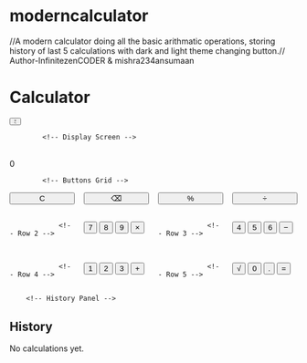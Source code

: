 # moderncalculator
//A modern calculator doing all the basic arithmatic operations, storing history of last 5 calculations with dark and light theme changing button.//
<br>
Author-InfinitezenCODER & mishra234ansumaan
<!DOCTYPE html>
<html lang="en" class="">
<head>
    <meta charset="UTF-8">
    <meta name="viewport" content="width=device-width, initial-scale=1.0">
    <title>Themeable Calculator</title>
    <script src="https://cdn.tailwindcss.com"></script>
    <link href="https://fonts.googleapis.com/css2?family=Inter:wght@400;500;700&display=swap" rel="stylesheet">
    <style>
        /* Custom styles for better aesthetics */
        body {
            font-family: 'Inter', sans-serif;
            -webkit-tap-highlight-color: transparent; /* Disable tap highlight on mobile */
        }
        .calculator-grid {
            display: grid;
            grid-template-columns: repeat(4, 1fr);
            gap: 1rem;
        }
        .btn {
            transition: all 0.1s ease-in-out;
        }
        .btn:active {
            transform: scale(0.95);
        }
        /* Scrollbar style for history */
        #history-list::-webkit-scrollbar {
            width: 6px;
        }
        #history-list::-webkit-scrollbar-track {
            background: transparent;
        }
        #history-list::-webkit-scrollbar-thumb {
            background-color: #4a5568; /* dark:bg-gray-700 */
            border-radius: 20px;
        }
        html.dark #history-list::-webkit-scrollbar-thumb {
             background-color: #718096; /* dark:bg-gray-500 */
        }
    </style>
    <script>
        // Configuration for Tailwind dark mode
        tailwind.config = {
            darkMode: 'class',
        }
    </script>
</head>
<body class="bg-gray-100 dark:bg-gray-900 text-gray-900 dark:text-gray-100 flex items-center justify-center min-h-screen p-4 transition-colors duration-300">

<div class="w-full max-w-md mx-auto">
<!-- Calculator Body -->
 <div class="bg-white dark:bg-black rounded-3xl shadow-2xl p-6">
<!-- Header: Theme Toggle -->
            <div class="flex justify-between items-center mb-6">
                <h1 class="text-xl font-bold text-gray-500 dark:text-gray-400">Calculator</h1>
                <button id="theme-toggle" class="p-2 rounded-full bg-gray-200 dark:bg-gray-700 hover:bg-gray-300 dark:hover:bg-gray-600 transition-colors">
                    <svg id="theme-icon-light" class="w-6 h-6 text-yellow-500" fill="none" stroke="currentColor" viewBox="0 0 24 24" xmlns="http://www.w3.org/2000/svg"><path stroke-linecap="round" stroke-linejoin="round" stroke-width="2" d="M12 3v1m0 16v1m9-9h-1M4 12H3m15.364 6.364l-.707-.707M6.343 6.343l-.707-.707m12.728 0l-.707.707M6.343 17.657l-.707.707M16 12a4 4 0 11-8 0 4 4 0 018 0z"></path></svg>
                    <svg id="theme-icon-dark" class="w-6 h-6 text-blue-300 hidden" fill="none" stroke="currentColor" viewBox="0 0 24 24" xmlns="http://www.w3.org/2000/svg"><path stroke-linecap="round" stroke-linejoin="round" stroke-width="2" d="M20.354 15.354A9 9 0 018.646 3.646 9.003 9.003 0 0012 21a9.003 9.003 0 008.354-5.646z"></path></svg>
                </button>
            </div>

            <!-- Display Screen -->
<div class="bg-gray-100 dark:bg-gray-800 rounded-2xl p-6 mb-6 text-right break-words">
                <div id="expression" class="text-gray-500 dark:text-gray-400 text-xl h-7">&nbsp;</div>
                <div id="display" class="text-5xl font-bold h-14">0</div>
            </div>

            <!-- Buttons Grid -->
<div class="calculator-grid">
                <!-- Row 1 -->
                <button data-value="clear" class="btn text-2xl font-semibold bg-gray-200 dark:bg-gray-700 text-orange-500 dark:text-orange-400 p-4 rounded-2xl">C</button>
                <button data-value="backspace" class="btn text-2xl font-semibold bg-gray-200 dark:bg-gray-700 text-orange-500 dark:text-orange-400 p-4 rounded-2xl">⌫</button>
                <button data-value="%" class="btn text-2xl font-semibold bg-white dark:bg-gray-700 text-black dark:text-white border-2 border-gray-200 dark:border-gray-600 p-4 rounded-2xl">%</button>
                <button data-value="/" class="btn text-2xl font-semibold bg-yellow-400 dark:bg-yellow-600 text-white p-4 rounded-2xl">÷</button>
                
                <!-- Row 2 -->
<button data-value="7" class="btn text-2xl font-semibold bg-gray-200 dark:bg-gray-700 p-4 rounded-2xl">7</button>
                <button data-value="8" class="btn text-2xl font-semibold bg-gray-200 dark:bg-gray-700 p-4 rounded-2xl">8</button>
                <button data-value="9" class="btn text-2xl font-semibold bg-gray-200 dark:bg-gray-700 p-4 rounded-2xl">9</button>
                <button data-value="*" class="btn text-2xl font-semibold bg-green-500 dark:bg-green-600 text-white p-4 rounded-2xl">×</button>
                
                <!-- Row 3 -->
<button data-value="4" class="btn text-2xl font-semibold bg-gray-200 dark:bg-gray-700 p-4 rounded-2xl">4</button>
                <button data-value="5" class="btn text-2xl font-semibold bg-gray-200 dark:bg-gray-700 p-4 rounded-2xl">5</button>
                <button data-value="6" class="btn text-2xl font-semibold bg-gray-200 dark:bg-gray-700 p-4 rounded-2xl">6</button>
                <button data-value="-" class="btn text-2xl font-semibold bg-pink-400 dark:bg-pink-600 text-white p-4 rounded-2xl">−</button>

                <!-- Row 4 -->
<button data-value="1" class="btn text-2xl font-semibold bg-gray-200 dark:bg-gray-700 p-4 rounded-2xl">1</button>
                <button data-value="2" class="btn text-2xl font-semibold bg-gray-200 dark:bg-gray-700 p-4 rounded-2xl">2</button>
                <button data-value="3" class="btn text-2xl font-semibold bg-gray-200 dark:bg-gray-700 p-4 rounded-2xl">3</button>
                <button data-value="+" class="btn text-2xl font-semibold bg-red-500 dark:bg-red-600 text-white p-4 rounded-2xl">+</button>

                <!-- Row 5 -->
<button data-value="sqrt" class="btn text-2xl font-semibold bg-violet-500 dark:bg-violet-600 text-white p-4 rounded-2xl">√</button>
                <button data-value="0" class="btn text-2xl font-semibold bg-gray-200 dark:bg-gray-700 p-4 rounded-2xl">0</button>
                <button data-value="." class="btn text-2xl font-semibold bg-gray-200 dark:bg-gray-700 p-4 rounded-2xl">.</button>
                <button data-value="=" class="btn text-2xl font-semibold bg-blue-500 dark:bg-blue-600 text-white p-4 rounded-2xl">=</button>
            </div>
        </div>

        <!-- History Panel -->
<div class="bg-white dark:bg-black rounded-3xl shadow-2xl p-6 mt-6">
            <h2 class="text-xl font-bold mb-4 text-gray-500 dark:text-gray-400">History</h2>
            <div id="history-list" class="space-y-3 h-32 overflow-y-auto pr-2">
                <p class="text-gray-400 dark:text-gray-500 text-center">No calculations yet.</p>
            </div>
        </div>
    </div>

<script>
document.addEventListener('DOMContentLoaded', () => {
            // DOM Elements
            const display = document.getElementById('display');
            const expressionDiv = document.getElementById('expression');
            const historyList = document.getElementById('history-list');
            const calculatorGrid = document.querySelector('.calculator-grid');
            
            // Theme Elements
            const themeToggle = document.getElementById('theme-toggle');
            const lightIcon = document.getElementById('theme-icon-light');
            const darkIcon = document.getElementById('theme-icon-dark');

            // State variables
            let currentInput = '0';
            let expression = '';
            let history = [];
            let justCalculated = false;

            const updateDisplay = () => {
                display.textContent = currentInput;
                expressionDiv.textContent = expression.replace(/\*/g, '×').replace(/\//g, '÷') || ' ';
            };

            const updateHistory = () => {
                if (history.length === 0) {
                    historyList.innerHTML = '<p class="text-gray-400 dark:text-gray-500 text-center">No calculations yet.</p>';
                    return;
                }
                historyList.innerHTML = history.map(item => `
                    <div class="text-right">
                        <div class="text-gray-500 dark:text-gray-400 text-sm">${item.expression.replace(/\*/g, '×').replace(/\//g, '÷')}</div>
                        <div class="font-bold text-lg">${item.result}</div>
                    </div>
                `).join('<hr class="border-gray-200 dark:border-gray-700">');
            };
            const handleInput = (value) => {
                if (['+', '-', '*', '/', '%'].includes(value)) {
                    // Operator handling
                    if (currentInput === 'Error') return;
                    justCalculated = false;
                    const lastChar = expression.slice(-1);
                    if (['+', '-', '*', '/', '%'].includes(lastChar)) {
                        // Replace last operator if needed
                        expression = expression.slice(0, -1) + value;
                    } else {
                        expression += currentInput + value;
                    }
                    currentInput = '0';
                } else if (!isNaN(value) || value === '.') {
                    // Number and dot handling
                    if (justCalculated || currentInput === '0' || currentInput === 'Error') {
                        if (value !== '.' || !currentInput.includes('.')) {
                           currentInput = value;
                           if(justCalculated) expression = '';
                           justCalculated = false;
                        }
                    } else {
                        if (value === '.' && currentInput.includes('.')) return;
                        currentInput += value;
                    }
                }
                updateDisplay();
            };
            
            const calculate = () => {
                if (currentInput === 'Error' || expression === '') return;
                
                let fullExpression = expression + currentInput;
                const finalExpressionStr = fullExpression.replace(/×/g, '*').replace(/÷/g, '/');

                try {
                    // Using Function constructor for safer evaluation than eval()
                    const result = new Function('return ' + finalExpressionStr)();
                    
                    if (!isFinite(result)) {
                        throw new Error("Division by zero");
                    }
                    
                    const formattedResult = parseFloat(result.toPrecision(12));
                    const historyItem = { expression: `${fullExpression} =`, result: formattedResult };
                    
                    history.unshift(historyItem);
                    if (history.length > 5) {
                        history.pop();
                    }

                    expression = '';
                    currentInput = formattedResult.toString();
                    justCalculated = true;
                    
                    updateDisplay();
                    updateHistory();

                } catch (error) {
                    currentInput = 'Error';
                    expression = '';
                    justCalculated = true;
                    updateDisplay();
                }
            };
            
            const clear = () => {
                currentInput = '0';
                expression = '';
                justCalculated = false;
                updateDisplay();
            };

            const backspace = () => {
                if (justCalculated || currentInput === 'Error') {
                    clear();
                    return;
                }
                if (currentInput.length > 1) {
                    currentInput = currentInput.slice(0, -1);
                } else {
                    currentInput = '0';
                }
                updateDisplay();
            };

            const sqrt = () => {
                if(currentInput === 'Error') return;
                try {
                    const number = parseFloat(currentInput);
                    if (number < 0) {
                        currentInput = 'Error';
                        expression = '';
                    } else {
                        const result = Math.sqrt(number);
                        const formattedResult = parseFloat(result.toPrecision(12));
                        
                        const historyItem = { expression: `√(${currentInput}) =`, result: formattedResult };
                        history.unshift(historyItem);
                        if (history.length > 5) history.pop();
                        
                        currentInput = formattedResult.toString();
                        expression = '';
                        justCalculated = true;
                    }
                } catch(e) {
                    currentInput = 'Error';
                }
                updateDisplay();
                updateHistory();
            };

            // Event Listeners for buttons
            calculatorGrid.addEventListener('click', (event) => {
                const button = event.target.closest('button');
                if (!button) return;

                const { value } = button.dataset;

                switch (value) {
                    case '=':
                        calculate();
                        break;
                    case 'clear':
                        clear();
                        break;
                    case 'backspace':
                        backspace();
                        break;
                    case 'sqrt':
                        sqrt();
                        break;
                    default:
                        handleInput(value);
                        break;
                }
            });

            // Theme Toggle Logic
            themeToggle.addEventListener('click', () => {
                document.documentElement.classList.toggle('dark');
                lightIcon.classList.toggle('hidden');
                darkIcon.classList.toggle('hidden');
            });
            
            // Initial render
            updateDisplay();
        });
    </script>
</body>
</html>

            


